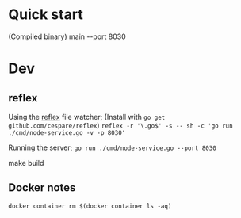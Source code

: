 # Quick start
(Compiled binary)
main --port 8030

# Dev
## reflex
Using the [reflex](https://github.com/cespare/reflex) file watcher;
(Install with `go get github.com/cespare/reflex`)
`reflex -r '\.go$' -s -- sh -c 'go run ./cmd/node-service.go -v -p 8030'`

Running the server;
`go run ./cmd/node-service.go --port 8030`

make build

## Docker notes
`docker container rm $(docker container ls -aq)   `

